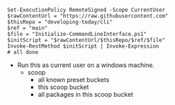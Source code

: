 ```
Set-ExecutionPolicy RemoteSigned -Scope CurrentUser
$rawContentUrl = "https://raw.githubusercontent.com"
$thisRepo = "developing-today/cli"
$ref = "main"
$file = "Initialize-CommandLineInterface.ps1"
$initScript = "$rawContentUrl/$thisRepo/$ref/$file"
Invoke-RestMethod $initScript | Invoke-Expression
# all done
```
- Run this as current user on a windows machine.
  - scoop
    - all known preset buckets
    - this scoop bucket
    - all packages in this scoop bucket
